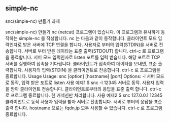 ## simple-nc
snc(simple-nc) 만들기
과제

snc(simple-nc) 만들기
nc (netcat) 프로그램이 있습니다. 이 프로그램과 유사하게 동작하는 simple-nc 를 작성합니다.
nc 는 다음과 같이 동작합니다.
클라이언트 모드
입력인자로 받은 서버에 TCP 연결을 합니다.
사용자로 부터의 입력(STDIN)을 서버로 전송합니다.
서버로 부터 받은 데이타는 표준 출력(STDOUT) 합니다.
ctrl-c 로 프로그램을 종료합니다.
서버 모드
입력인자로 listen 포트를 입력 받습니다.
해당 포트로 TCP 서버를 실행하여 접속을 기다립니다.
클라이언트가 접속하여 데이타를 보내면, 표준 출력합니다.
사용자의 입력(STDIN) 을 클라이언트로 전송합니다.
ctrl-c 로 프로그램을 종료합니다.
Usage
Usage: snc [option] [hostname] [port]
Options:
-l   <port>     서버 모드로 동작, 입력 받은 포트로 listen
사용 예제1
$ snc -l 12345
서버로 동작.
사용자 입력을 받아 클라이언트 전송합니다.
클라이언트로부터의 응답을 표준 출력 합니다.
ctrl-c 로 프로그램 종료합니다.
한 커넥션만 처리합니다.
사용 예제2
$ snc 127.0.0.1 12345
클라이언트로 동작
사용자 입력을 받아 서버로 전송합니다.
서버로 부터의 응답을 표준 출력 합니다.
hostname 으로는 fqdn,ip 모두 사용할 수 있습니다.
ctrl-c 로 프로그램 종료합니다.
